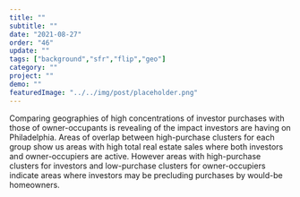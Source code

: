 ```yaml
---
title: "" 
subtitle: ""
date: "2021-08-27"
order: "46"
update: ""
tags: ["background","sfr","flip","geo"]
category: ""
project: ""
demo: ""
featuredImage: "../../img/post/placeholder.png"
---
```


Comparing geographies of high concentrations of investor purchases with those of owner-occupants is revealing of the impact investors are having on Philadelphia. Areas of overlap between high-purchase clusters for each group show us areas with high total real estate sales where both investors and owner-occupiers are active. However areas with high-purchase clusters for investors and low-purchase clusters for owner-occupiers indicate areas where investors may be precluding purchases by would-be homeowners.
